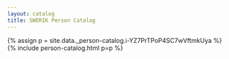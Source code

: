 ```yaml
---
layout: catalog
title: SWERIK Person Catalog
---
```

{% assign p = site.data._person-catalog.i-YZ7PrTPoP4SC7wVftmkUya %}
{% include person-catalog.html p=p %}

